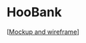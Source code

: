 # HooBank

[[Mockup and wireframe](<https://www.figma.com/file/TKnKKlJVkwv93g6BMBsG7u/HooBank-(Copy)-(Copy)?type=design&node-id=0-1&mode=design&t=p5G3M3wgOdV07pOi-0>)]
